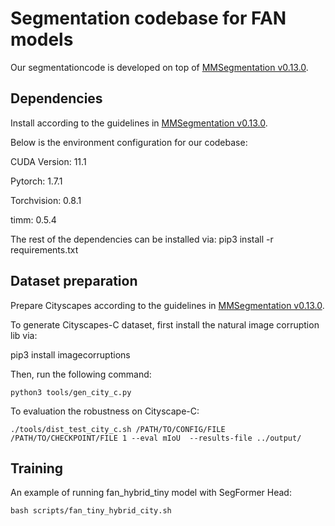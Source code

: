 # Segmentation codebase for FAN models

Our segmentationcode is developed on top of [MMSegmentation v0.13.0](https://github.com/open-mmlab/mmsegmentation/tree/v0.13.0).


## Dependencies

Install according to the guidelines in [MMSegmentation v0.13.0](https://github.com/open-mmlab/mmsegmentation/tree/v0.13.0).

Below is the environment configuration for our codebase:

CUDA Version: 11.1

Pytorch: 1.7.1

Torchvision: 0.8.1

timm: 0.5.4

The rest of the dependencies can be installed via:
pip3 install -r requirements.txt


## Dataset preparation

Prepare Cityscapes according to the guidelines in [MMSegmentation v0.13.0](https://github.com/open-mmlab/mmsegmentation/tree/v0.13.0).

To generate Cityscapes-C dataset, first install the natural image corruption lib via:

pip3 install imagecorruptions

Then, run the following command:

```
python3 tools/gen_city_c.py
```

To evaluation the robustness on Cityscape-C:
```
./tools/dist_test_city_c.sh /PATH/TO/CONFIG/FILE /PATH/TO/CHECKPOINT/FILE 1 --eval mIoU  --results-file ../output/ 
```


## Training

An example of running fan_hybrid_tiny model with SegFormer Head:
```
bash scripts/fan_tiny_hybrid_city.sh
```

